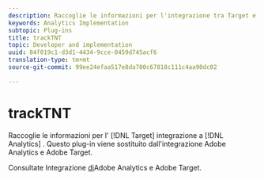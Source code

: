 ```yaml
---
description: Raccoglie le informazioni per l'integrazione tra Target e Analytics. Questo plug-in viene sostituito dall'integrazione Adobe Analytics e Adobe Target.
keywords: Analytics Implementation
subtopic: Plug-ins
title: trackTNT
topic: Developer and implementation
uuid: 84f019c1-d3d1-4434-9cce-0459d745acf6
translation-type: tm+mt
source-git-commit: 99ee24efaa517e8da700c67818c111c4aa90dc02

---
```



# trackTNT

Raccoglie le informazioni per l' [!DNL Target] integrazione a [!DNL Analytics] . Questo plug-in viene sostituito dall'integrazione Adobe Analytics e Adobe Target.

Consultate Integrazione [di](https://marketing.adobe.com/resources/help/en_US/target/a4t/)Adobe Analytics e Adobe Target.

